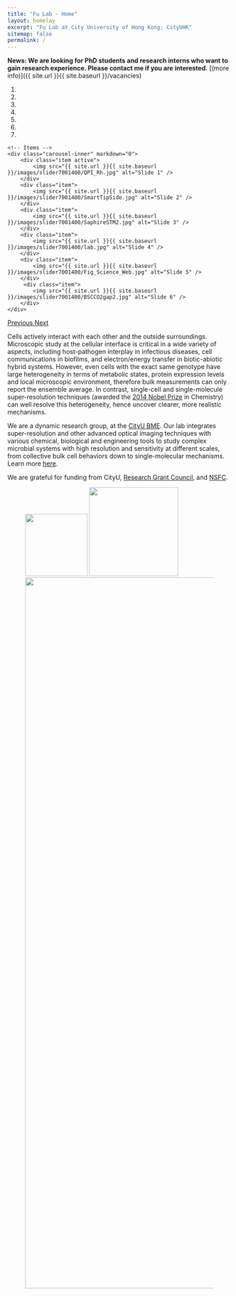 ```yaml
---
title: "Fu Lab - Home"
layout: homelay
excerpt: "Fu Lab at City University of Hong Kong; CityUHK"
sitemap: false
permalink: /
---
```


**News: We are looking for PhD students and research interns who want to gain research experience. Please contact me if you are interested.** [(more info)]({{ site.url }}{{ site.baseurl }}/vacancies)


<div markdown="0" id="carousel" class="carousel slide" data-ride="carousel" data-interval="4000" data-pause="hover" >
    <!-- Menu -->
    <ol class="carousel-indicators">
        <li data-target="#carousel" data-slide-to="0" class="active"></li>
        <li data-target="#carousel" data-slide-to="1"></li>
        <li data-target="#carousel" data-slide-to="2"></li>
        <li data-target="#carousel" data-slide-to="3"></li>
        <li data-target="#carousel" data-slide-to="4"></li>
        <li data-target="#carousel" data-slide-to="5"></li>
        <li data-target="#carousel" data-slide-to="6"></li>
    </ol>

    <!-- Items -->
    <div class="carousel-inner" markdown="0">
        <div class="item active">
            <img src="{{ site.url }}{{ site.baseurl }}/images/slider7001400/QPI_Rh.jpg" alt="Slide 1" />
        </div>
        <div class="item">
            <img src="{{ site.url }}{{ site.baseurl }}/images/slider7001400/SmartTipSide.jpg" alt="Slide 2" />
        </div>
        <div class="item">
            <img src="{{ site.url }}{{ site.baseurl }}/images/slider7001400/SaphireSTM2.jpg" alt="Slide 3" />
        </div>
        <div class="item">
            <img src="{{ site.url }}{{ site.baseurl }}/images/slider7001400/lab.jpg" alt="Slide 4" />
        </div>
        <div class="item">
            <img src="{{ site.url }}{{ site.baseurl }}/images/slider7001400/Fig_Science_Web.jpg" alt="Slide 5" />
        </div>       
         <div class="item">
            <img src="{{ site.url }}{{ site.baseurl }}/images/slider7001400/BSCCO2gap2.jpg" alt="Slide 6" />
        </div>
    </div>
  <a class="left carousel-control" href="#carousel" role="button" data-slide="prev">
    <span class="glyphicon glyphicon-chevron-left" aria-hidden="true"></span>
    <span class="sr-only">Previous</span>
  </a>
  <a class="right carousel-control" href="#carousel" role="button" data-slide="next">
    <span class="glyphicon glyphicon-chevron-right" aria-hidden="true"></span>
    <span class="sr-only">Next</span>
  </a>
</div>


Cells actively interact with each other and the outside surroundings. Microscopic study at the cellular interface is critical in a wide variety of aspects, including host-pathogen interplay in infectious diseases, cell communications in biofilms, and electron/energy transfer in biotic-abiotic hybrid systems.  However, even cells with the exact same genotype have large heterogeneity in terms of metabolic states, protein expression levels and local microscopic environment, therefore bulk measurements can only report the ensemble average. In contrast, single-cell and single-molecule super-resolution techniques (awarded the [2014 Nobel Prize](https://www.nobelprize.org/prizes/chemistry/2014/summary/) in Chemistry) can well resolve this heterogeneity, hence uncover clearer, more realistic mechanisms.

We are a dynamic research group, at the [CityU BME](https://www.cityu.edu.hk/bme/). Our lab integrates super-resolution and other advanced optical imaging techniques with various chemical, biological and engineering tools to study complex microbial systems with high resolution and sensitivity at different scales, from collective bulk cell behaviors down to single-molecular mechanisms. Learn more [here](research). 


We are grateful for funding from CityU, [Research Grant Council](https://www.ugc.edu.hk/eng/rgc/), and [NSFC](https://www.nsfc.gov.cn/english/site_1/index.html).



<figure class="fourth">
  <img src="{{ site.url }}{{ site.baseurl }}/images/logopic/CityU_logo_2015.png" style="width: 140px">
  <img src="{{ site.url }}{{ site.baseurl }}/images/logopic/RGC_logo.jpeg" style="width: 200px">
  <img src="{{ site.url }}{{ site.baseurl }}/images/logopic/nsfc_logo.jpeg" style="width: 1600px">
</figure>

